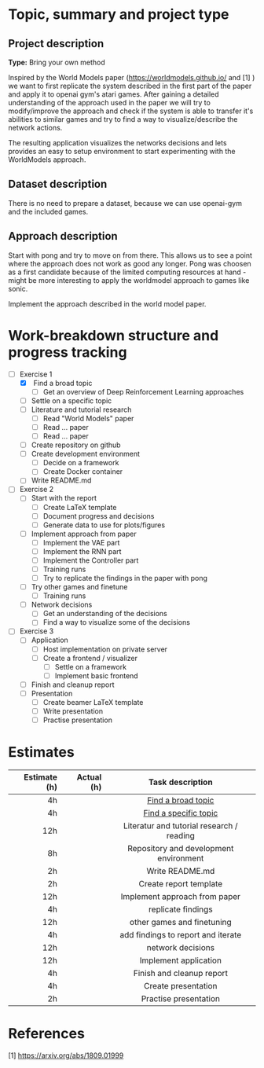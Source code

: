 # Topic, summary and project type

## Project description

**Type:** Bring your own method 

Inspired by the World Models paper (https://worldmodels.github.io/ and  [1]
) we want to first replicate the system
described in the first part of the paper and apply it to openai gym's atari games. After
gaining a detailed understanding of the approach used in the paper we will
try to modify/improve the approach and check if the system is able to transfer
it's abilities to similar games and try to find a way to visualize/describe
the network actions.

The resulting application visualizes the networks decisions and lets provides an
easy to setup environment to start experimenting with the WorldModels approach.

## Dataset description

There is no need to prepare a dataset, because we can use openai-gym and the included games.

## Approach description

Start with pong and try to move on from there. This allows us to see a point
where the approach does not work as good any longer.
Pong was choosen as a first candidate because of the limited computing resources at hand - might be
more interesting to apply the worldmodel approach to games like sonic.

Implement the approach described in the world model paper.


# Work-breakdown structure and progress tracking


- [ ] Exercise 1
    - [x] <a name="t-broad-topic"></a> Find a broad topic
        - [ ] Get an overview of Deep Reinforcement Learning approaches
    - [ ] Settle on a specific topic
    - [ ] Literature and tutorial research
        - [ ] Read "World Models" paper
        - [ ] Read ... paper
        - [ ] Read ... paper
    - [ ] Create repository on github
    - [ ] Create development environment
        - [ ] Decide on a framework
        - [ ] Create Docker container
    - [ ] Write README.md
- [ ] Exercise 2
    - [ ] Start with the report
        - [ ] Create LaTeX template
        - [ ] Document progress and decisions
        - [ ] Generate data to use for plots/figures
    - [ ] Implement approach from paper
        - [ ] Implement the VAE part
        - [ ] Implement the RNN part
        - [ ] Implement the Controller part
        - [ ] Training runs
        - [ ] Try to replicate the findings in the paper with pong
    - [ ] Try other games and finetune
        - [ ] Training runs
    - [ ] Network decisions
        - [ ] Get an understanding of the decisions
        - [ ] Find a way to visualize some of the decisions
- [ ] Exercise 3
    - [ ] Application
        - [ ] Host implementation on private server
        - [ ] Create a frontend / visualizer
            - [ ] Settle on a framework
            - [ ] Implement basic frontend
    - [ ] Finish and cleanup report
    - [ ] Presentation
        - [ ] Create beamer LaTeX template
        - [ ] Write presentation
        - [ ] Practise presentation

# Estimates

| Estimate (h) | Actual (h) | Task description | 
| ---: | ---: | :---: | 
| 4h |  | [Find a broad topic](#t-broad-topic) | 
| 4h |  | [Find a specific topic](#t-specific-topic) | 
| 12h |  | Literatur and tutorial research / reading | 
| 8h |  | Repository and development environment | 
| 2h |  | Write README.md | 
| 2h |  | Create report template |
| 12h |  | Implement approach from paper |
| 4h |  | replicate findings |
| 12h |  | other games and finetuning | 
| 4h |  | add findings to report and iterate |
| 12h |  | network decisions |
| 12h |  | Implement application |
| 4h |  |  Finish and cleanup report | 
| 4h |  | Create presentation |
| 2h |  | Practise presentation |

# References

[1] https://arxiv.org/abs/1809.01999

